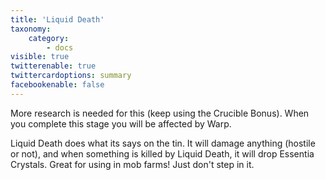 ```yaml
---
title: 'Liquid Death'
taxonomy:
    category:
        - docs
visible: true
twitterenable: true
twittercardoptions: summary
facebookenable: false
---
```


More research is needed for this (keep using the Crucible Bonus). When you complete this stage you will be affected by Warp.

Liquid Death does what its says on the tin. It will damage anything (hostile or not), and when something is killed by Liquid Death, it will drop Essentia Crystals. Great for using in mob farms! Just don't step in it.
